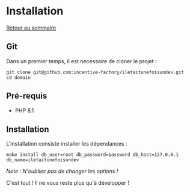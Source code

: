 # Installation

[Retour au sommaire](index.md)

## Git
Dans un premier temps, il est nécessaire de cloner le projet :
```
git clone git@github.com:incentive-factory/iletaitunefoisundev.git
cd domain
```

## Pré-requis
* PHP 8.1

## Installation
L'installation consiste installer les dépendances :
```
make install db_user=root db_password=password db_host=127.0.0.1 db_name=iletaitunefoisundev
```

*Note : N'oubliez pas de changer les options !*

C'est tout ! Il ne vous reste plus qu'à développer !
